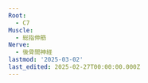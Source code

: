 ```yaml
---
Root:
  - C7
Muscle:
  - 総指伸筋
Nerve:
  - 後骨間神経
lastmod: '2025-03-02'
last_edited: 2025-02-27T00:00:00.000Z
---
```



